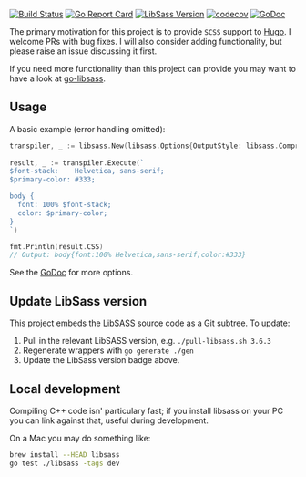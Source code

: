 
[![Build Status](https://travis-ci.org/bep/golibsass.svg?branch=master)](https://travis-ci.org/bep/golibsass)
[![Go Report Card](https://goreportcard.com/badge/github.com/bep/golibsass)](https://goreportcard.com/report/github.com/bep/golibsass)
[![LibSass Version](https://img.shields.io/badge/LibSass-v3.6.3-blue)](https://github.com/sass/libsass)
[![codecov](https://codecov.io/gh/bep/golibsass/branch/master/graph/badge.svg)](https://codecov.io/gh/bep/golibsass)
[![GoDoc](https://godoc.org/github.com/bep/golibsass/libsass?status.svg)](https://godoc.org/github.com/bep/golibsass/libsass)

The primary motivation for this project is to provide `SCSS` support to [Hugo](https://gohugo.io/). I welcome PRs with bug fixes. I will also consider adding functionality, but please raise an issue discussing it first.

If you need more functionality than this project can provide you may want to have a look at [go-libsass](https://github.com/wellington/go-libsass).

## Usage

A basic example (error handling omitted):

```go
transpiler, _ := libsass.New(libsass.Options{OutputStyle: libsass.CompressedStyle})
	
result, _ := transpiler.Execute(`
$font-stack:    Helvetica, sans-serif;
$primary-color: #333;

body {
  font: 100% $font-stack;
  color: $primary-color;
}
`)

fmt.Println(result.CSS)
// Output: body{font:100% Helvetica,sans-serif;color:#333}
```

See the [GoDoc](https://godoc.org/github.com/bep/golibsass/libsass) for more options.

## Update LibSass version

This project embeds the [LibSASS](https://github.com/sass/libsass) source code as a Git subtree. To update:

1. Pull in the relevant LibSASS version, e.g. `./pull-libsass.sh 3.6.3`
2. Regenerate wrappers with `go generate ./gen`
3. Update the LibSass version badge above.

## Local development

Compiling C++ code isn' particulary fast; if you install libsass on your PC you can link against that, useful during development.

On a Mac you may do something like:

```bash
brew install --HEAD libsass
go test ./libsass -tags dev
```
